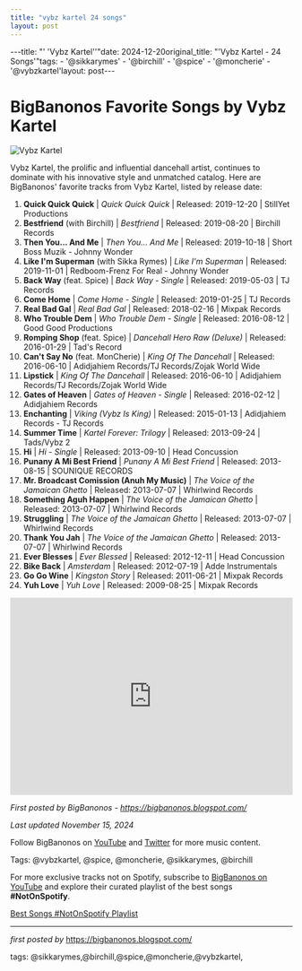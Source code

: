 ```yaml
---
title: "vybz kartel 24 songs"
layout: post
---
```

---title: "' 'Vybz Kartel''"date: 2024-12-20original_title: "'Vybz Kartel - 24 Songs'"tags:  - '@sikkarymes'  - '@birchill'  - '@spice'  - '@moncherie'  - '@vybzkartel'layout: post---<h1>BigBanonos Favorite Songs by Vybz Kartel</h1><img src="https://www.billboard.com/wp-content/uploads/2024/11/Vybz-Kartel-destroyers-co-2004-billboard-1548.jpg" alt="Vybz Kartel"> <p>Vybz Kartel, the prolific and influential dancehall artist, continues to dominate with his innovative style and unmatched catalog. Here are BigBanonos' favorite tracks from Vybz Kartel, listed by release date:</p> <ol> <li><strong>Quick Quick Quick</strong> | <em>Quick Quick Quick</em> | Released: 2019-12-20 | StillYet Productions</li> <li><strong>Bestfriend</strong> (with Birchill) | <em>Bestfriend</em> | Released: 2019-08-20 | Birchill Records</li> <li><strong>Then You... And Me</strong> | <em>Then You... And Me</em> | Released: 2019-10-18 | Short Boss Muzik - Johnny Wonder</li> <li><strong>Like I'm Superman</strong> (with Sikka Rymes) | <em>Like I'm Superman</em> | Released: 2019-11-01 | Redboom-Frenz For Real - Johnny Wonder</li> <li><strong>Back Way</strong> (feat. Spice) | <em>Back Way - Single</em> | Released: 2019-05-03 | TJ Records</li> <li><strong>Come Home</strong> | <em>Come Home - Single</em> | Released: 2019-01-25 | TJ Records</li> <li><strong>Real Bad Gal</strong> | <em>Real Bad Gal</em> | Released: 2018-02-16 | Mixpak Records</li> <li><strong>Who Trouble Dem</strong> | <em>Who Trouble Dem - Single</em> | Released: 2016-08-12 | Good Good Productions</li> <li><strong>Romping Shop</strong> (feat. Spice) | <em>Dancehall Hero Raw (Deluxe)</em> | Released: 2016-01-29 | Tad's Record</li> <li><strong>Can't Say No</strong> (feat. MonCherie) | <em>King Of The Dancehall</em> | Released: 2016-06-10 | Adidjahiem Records/TJ Records/Zojak World Wide</li> <li><strong>Lipstick</strong> | <em>King Of The Dancehall</em> | Released: 2016-06-10 | Adidjahiem Records/TJ Records/Zojak World Wide</li> <li><strong>Gates of Heaven</strong> | <em>Gates of Heaven - Single</em> | Released: 2016-02-12 | Adidjahiem Records</li> <li><strong>Enchanting</strong> | <em>Viking (Vybz Is King)</em> | Released: 2015-01-13 | Adidjahiem Records - TJ Records</li> <li><strong>Summer Time</strong> | <em>Kartel Forever: Trilogy</em> | Released: 2013-09-24 | Tads/Vybz 2</li> <li><strong>Hi</strong> | <em>Hi - Single</em> | Released: 2013-09-10 | Head Concussion</li> <li><strong>Punany A Mi Best Friend</strong> | <em>Punany A Mi Best Friend</em> | Released: 2013-08-15 | SOUNIQUE RECORDS</li> <li><strong>Mr. Broadcast Comission (Anuh My Music)</strong> | <em>The Voice of the Jamaican Ghetto</em> | Released: 2013-07-07 | Whirlwind Records</li> <li><strong>Something Aguh Happen</strong> | <em>The Voice of the Jamaican Ghetto</em> | Released: 2013-07-07 | Whirlwind Records</li> <li><strong>Struggling</strong> | <em>The Voice of the Jamaican Ghetto</em> | Released: 2013-07-07 | Whirlwind Records</li> <li><strong>Thank You Jah</strong> | <em>The Voice of the Jamaican Ghetto</em> | Released: 2013-07-07 | Whirlwind Records</li> <li><strong>Ever Blesses</strong> | <em>Ever Blessed</em> | Released: 2012-12-11 | Head Concussion</li> <li><strong>Bike Back</strong> | <em>Amsterdam</em> | Released: 2012-07-19 | Adde Instrumentals</li> <li><strong>Go Go Wine</strong> | <em>Kingston Story</em> | Released: 2011-06-21 | Mixpak Records</li> <li><strong>Yuh Love</strong> | <em>Yuh Love</em> | Released: 2009-08-25 | Mixpak Records</li></ol> <div> <iframe src="https://open.spotify.com/embed/playlist/1VK4jxiQ8oLovO25othkSb?utm_source=generator" width="100%" height="352" frameborder="0" allowfullscreen="" allow="autoplay; clipboard-write; encrypted-media; fullscreen; picture-in-picture" loading="lazy"></iframe></div> <p><em>First posted by BigBanonos - <a href="https://bigbanonos.blogspot.com/">https://bigbanonos.blogspot.com/</a></em></p><p><em>Last updated November 15, 2024</em></p><p>Follow BigBanonos on <a href="https://www.youtube.com/@BigBanonos">YouTube</a> and <a href="https://x.com/bigbanonos">Twitter</a> for more music content.</p><p>Tags: @vybzkartel, @spice, @moncherie, @sikkarymes, @birchill</p><!--Subscribe and Playlist Links--><div>    <p>For more exclusive tracks not on Spotify, subscribe to <a href="https://www.youtube.com/@BigBanonos" target="_blank">BigBanonos on YouTube</a> and explore their curated playlist of the best songs <strong>#NotOnSpotify</strong>.</p>    <p><a href="https://www.youtube.com/playlist?list=PLtuNtuTatqI0kFahUCbtbfenC_ET5O_tr" target="_blank">Best Songs #NotOnSpotify Playlist<br /></a></p></div><hr /><p><em>first posted by</em> <a href="https://bigbanonos.blogspot.com/" rel="noopener" target="_new">https://bigbanonos.blogspot.com/</a></p><p>tags: @sikkarymes,@birchill,@spice,@moncherie,@vybzkartel,</p>